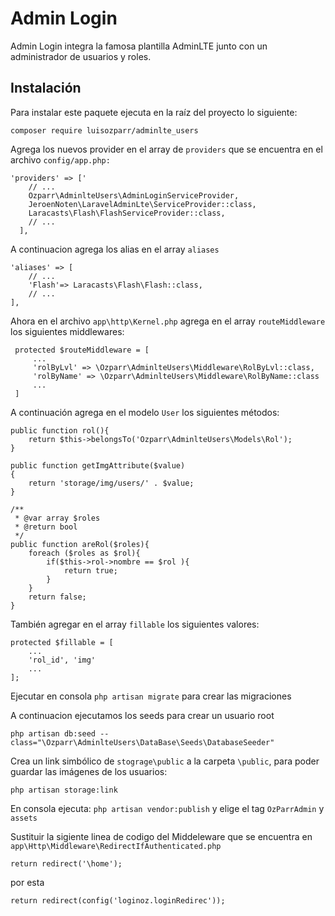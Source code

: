 Admin Login
==========
Admin Login integra la famosa plantilla AdminLTE junto con un administrador de usuarios y roles.

Instalación
--------------------
Para instalar este paquete ejecuta en la raíz del proyecto lo siguiente:

```
composer require luisozparr/adminlte_users
```

Agrega los nuevos provider en el array de ```providers``` que se encuentra en el archivo ```config/app.php:```

```
'providers' => ['
    // ...
    Ozparr\AdminlteUsers\AdminLoginServiceProvider,
    JeroenNoten\LaravelAdminLte\ServiceProvider::class,
    Laracasts\Flash\FlashServiceProvider::class,
    // ...
  ],
```
A continuacion agrega los alias en el array ```aliases```
```
'aliases' => [
    // ...
    'Flash'=> Laracasts\Flash\Flash::class,
    // ...
],
```

Ahora en el archivo ```app\http\Kernel.php``` agrega en el array ```routeMiddleware``` los siguientes middlewares:
```
 protected $routeMiddleware = [
     ...
     'rolByLvl' => \Ozparr\AdminlteUsers\Middleware\RolByLvl::class,
     'rolByName' => \Ozparr\AdminlteUsers\Middleware\RolByName::class
     ...
 ]

```

A continuación agrega en el modelo ```User``` los siguientes métodos:

```
public function rol(){
    return $this->belongsTo('Ozparr\AdminlteUsers\Models\Rol');
}

public function getImgAttribute($value)
{
    return 'storage/img/users/' . $value;
}

/**
 * @var array $roles
 * @return bool
 */
public function areRol($roles){
    foreach ($roles as $rol){
        if($this->rol->nombre == $rol ){
            return true;
        }
    }
    return false;
}
``` 
También agregar en el array ```fillable``` los siguientes valores:
```
protected $fillable = [
    ...
    'rol_id', 'img'
    ...
];
```

Ejecutar en consola ```php artisan migrate``` para crear las migraciones

A continuacion ejecutamos los seeds para crear un usuario root 

```
php artisan db:seed --class="\Ozparr\AdminlteUsers\DataBase\Seeds\DatabaseSeeder"
```

Crea un link simbólico de ```stograge\public``` a la carpeta ```\public```, para poder guardar las imágenes de los usuarios:

```
php artisan storage:link
```

En consola ejecuta: ```php artisan vendor:publish``` y elige el tag ```OzParrAdmin``` y ```assets```

Sustituir la sigiente linea de codigo del Middeleware que se encuentra en ```app\Http\Middleware\RedirectIfAuthenticated.php```

    return redirect('\home');

por esta

    return redirect(config('loginoz.loginRedirec'));
